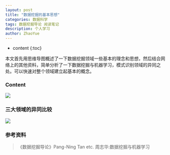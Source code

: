 ```yaml
---
layout: post
title: "数据挖掘的基本思想"
categories: 数据科学
tags: 数据挖掘导论 阅读笔记 
description: 个人学习
author: ZhaoYue
---
```


* content
{:toc}

本文首先用思维导图概述了一下数据挖掘领域一些基本的理念和思想，然后结合网络上的其他资料，简单分析了一下数据挖掘与机器学习，模式识别领域的异同之处。可以快速对整个领域建立起基本的概念。




### Content
![](https://raw.githubusercontent.com/woaielf/woaielf.github.io/master/_posts/Pic/2-data-mining.png)

### 三大领域的异同比较
![](https://raw.githubusercontent.com/woaielf/woaielf.github.io/master/_posts/Pic/2-data-mining.png)

### 参考资料
> 《数据挖掘导论》Pang-Ning Tan etc.
> 周志华:数据挖掘与机器学习